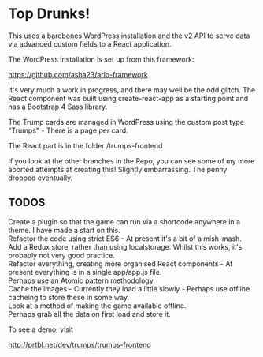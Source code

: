 # Top Drunks!

This uses a barebones WordPress installation and the v2 API to serve data via advanced custom fields to a React application.

The WordPress installation is set up from this framework:

https://github.com/asha23/arlo-framework

It's very much a work in progress, and there may well be the odd glitch. The React component was built using create-react-app as a starting point and has a Bootstrap 4 Sass library.

The Trump cards are managed in WordPress using the custom post type "Trumps" - There is a page per card. 

The React part is in the folder /trumps-frontend

If you look at the other branches in the Repo, you can see some of my more aborted attempts at creating this! Slightly embarrassing. The penny dropped eventually.

## TODOS

Create a plugin so that the game can run via a shortcode anywhere in a theme. I have made a start on this.      
Refactor the code using strict ES6 - At present it's a bit of a mish-mash.   
Add a Redux store, rather than using localstorage. Whilst this works, it's probably not very good practice.    
Refactor everything, creating more organised React components - At present everything is in a single app/app.js file.   
Perhaps use an Atomic pattern methodology.   
Cache the images - Currently they load a little slowly - Perhaps use offline cacheing to store these in some way.  
Look at a method of making the game available offline.   
Perhaps grab all the data on first load and store it.       

To see a demo, visit

http://prtbl.net/dev/trumps/trumps-frontend 

